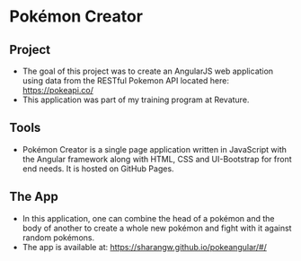 # Pokémon Creator

## Project
* The goal of this project was to create an AngularJS web application using data from the RESTful Pokemon API located here: https://pokeapi.co/
* This application was part of my training program at Revature.

## Tools
* Pokémon Creator is a single page application written in JavaScript with the Angular framework along with HTML, CSS and UI-Bootstrap for front end needs. It is hosted on GitHub Pages. 

## The App
* In this application, one can combine the head of a pokémon and the body of another to create a whole new pokémon and fight with it against random pokémons.
* The app is available at: https://sharangw.github.io/pokeangular/#/




